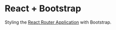 # React + Bootstrap

Styling the [React Router Application](https://github.com/mister-fix/react-router-notes/blob/part7-5/src/App.jsx) with Bootstrap.